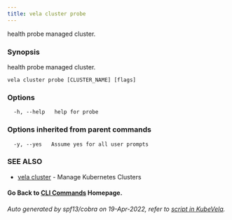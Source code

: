 ```yaml
---
title: vela cluster probe
---
```


health probe managed cluster.

### Synopsis

health probe managed cluster.

```
vela cluster probe [CLUSTER_NAME] [flags]
```

### Options

```
  -h, --help   help for probe
```

### Options inherited from parent commands

```
  -y, --yes   Assume yes for all user prompts
```

### SEE ALSO

* [vela cluster](vela_cluster)	 - Manage Kubernetes Clusters

#### Go Back to [CLI Commands](vela) Homepage.


###### Auto generated by spf13/cobra on 19-Apr-2022, refer to [script in KubeVela](https://github.com/kubevela/kubevela/tree/master/hack/docgen).
